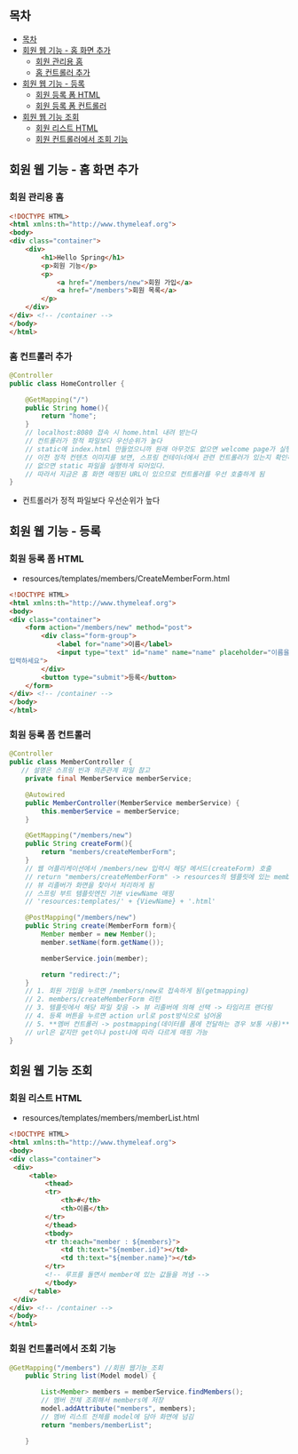## 목차
- [목차](#목차)
- [회원 웹 기능 - 홈 화면 추가](#회원-웹-기능---홈-화면-추가)
  - [회원 관리용 홈](#회원-관리용-홈)
  - [홈 컨트롤러 추가](#홈-컨트롤러-추가)
- [회원 웹 기능 - 등록](#회원-웹-기능---등록)
  - [회원 등록 폼 HTML](#회원-등록-폼-html)
  - [회원 등록 폼 컨트롤러](#회원-등록-폼-컨트롤러)
- [회원 웹 기능 조회](#회원-웹-기능-조회)
  - [회원 리스트 HTML](#회원-리스트-html)
  - [회원 컨트롤러에서 조회 기능](#회원-컨트롤러에서-조회-기능)

## 회원 웹 기능 - 홈 화면 추가
### 회원 관리용 홈
```HTML
<!DOCTYPE HTML>
<html xmlns:th="http://www.thymeleaf.org">
<body>
<div class="container">
    <div>
        <h1>Hello Spring</h1>
        <p>회원 기능</p>
        <p>
            <a href="/members/new">회원 가입</a>
            <a href="/members">회원 목록</a>
        </p>
    </div>
</div> <!-- /container -->
</body>
</html>
```
### 홈 컨트롤러 추가
```java
@Controller
public class HomeController {

    @GetMapping("/")
    public String home(){
        return "home";
    }
    // localhost:8080 접속 시 home.html 내려 받는다
    // 컨트롤러가 정적 파일보다 우선순위가 높다
    // static에 index.html 만들었으니까 원래 아무것도 없으면 welcome page가 실행되야 하는데
    // 이전 정적 컨텐츠 이미지를 보면, 스프링 컨테이너에서 관련 컨트롤러가 있는지 확인하고
    // 없으면 static 파일을 실행하게 되어있다.
    // 따라서 지금은 홈 화면 매핑된 URL이 있으므로 컨트롤러를 우선 호출하게 됨
}
```
- 컨트롤러가 정적 파일보다 우선순위가 높다

## 회원 웹 기능 - 등록
### 회원 등록 폼 HTML
- resources/templates/members/CreateMemberForm.html
```html
<!DOCTYPE HTML>
<html xmlns:th="http://www.thymeleaf.org">
<body>
<div class="container">
    <form action="/members/new" method="post">
        <div class="form-group">
            <label for="name">이름</label>
            <input type="text" id="name" name="name" placeholder="이름을
입력하세요">
        </div>
        <button type="submit">등록</button>
    </form>
</div> <!-- /container -->
</body>
</html>

```
### 회원 등록 폼 컨트롤러
```java
@Controller
public class MemberController {
   // 설명은 스프링 빈과 의존관계 파일 참고
    private final MemberService memberService;

    @Autowired
    public MemberController(MemberService memberService) {
        this.memberService = memberService;
    }

    @GetMapping("/members/new")
    public String createForm(){
        return "members/createMemberForm";
    }
    // 웹 어플리케이션에서 /members/new 입력시 해당 메서드(createForm) 호출
    // return "members/createMemberForm" -> resources의 템플릿에 있는 members/createMemberForm에 찾아가서 랜더링 하라
    // 뷰 리졸버가 화면을 찾아서 처리하게 됨
    // 스프링 부트 템플릿엔진 기본 viewName 매핑 
    // 'resources:templates/' + {ViewName} + '.html'

    @PostMapping("/members/new")
    public String create(MemberForm form){
        Member member = new Member();
        member.setName(form.getName());

        memberService.join(member);

        return "redirect:/";
    }
    // 1. 회원 가입을 누르면 /members/new로 접속하게 됨(getmapping)
    // 2. members/createMemberForm 리턴
    // 3. 템플릿에서 해당 파일 찾음 -> 뷰 리졸버에 의해 선택 -> 타임리프 랜더링
    // 4. 등록 버튼을 누르면 action url로 post방식으로 넘어옴
    // 5. **멤버 컨트롤러 -> postmapping(데이터를 폼에 전달하는 경우 보통 사용)**
    // url은 같지만 get이냐 post냐에 따라 다르게 매핑 가능
}
```
## 회원 웹 기능 조회

### 회원 리스트 HTML
- resources/templates/members/memberList.html
```html
<!DOCTYPE HTML>
<html xmlns:th="http://www.thymeleaf.org">
<body>
<div class="container">
 <div>
     <table>
         <thead>
         <tr>
             <th>#</th>
             <th>이름</th>
         </tr>
         </thead>
         <tbody>
         <tr th:each="member : ${members}">
             <td th:text="${member.id}"></td>
             <td th:text="${member.name}"></td>
         </tr>
         <!-- 루프를 돌면서 member에 있는 값들을 꺼냄 -->
         </tbody>
     </table>
 </div>
</div> <!-- /container -->
</body>
</html>

```

### 회원 컨트롤러에서 조회 기능
```java
@GetMapping("/members") //회원 웹기능_조회
    public String list(Model model) {

        List<Member> members = memberService.findMembers();
        // 멤버 전체 조회해서 members에 저장
        model.addAttribute("members", members);
        // 멤버 리스트 전체를 model에 담아 화면에 넘김
        return "members/memberList";

    }
```
